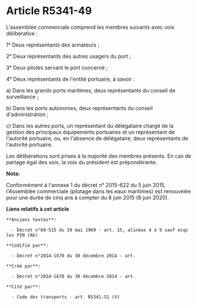 # Article R5341-49

L'assemblée commerciale comprend les membres suivants avec voix délibérative :

1° Deux représentants des armateurs ;

2° Deux représentants des autres usagers du port ;

3° Deux pilotes servant le port concerné ;

4° Deux représentants de l'entité portuaire, à savoir :

a) Dans les grands ports maritimes, deux représentants du conseil de surveillance ;

b) Dans les ports autonomes, deux représentants du conseil d'administration ;

c) Dans les autres ports, un représentant du délégataire chargé de la gestion des principaux équipements portuaires et un
représentant de l'autorité portuaire, ou, en l'absence de délégataire, deux représentants de l'autorité portuaire.

Les délibérations sont prises à la majorité des membres présents. En cas de partage égal des voix, la voix du président est
prépondérante.

**Nota:**

Conformément à l'annexe 1 du décret n° 2015-622 du 5 juin 2015, l'Assemblée commerciale (pilotage dans les eaux maritimes)
est renouvelée pour une durée de cinq ans à compter du 8 juin 2015 (8 juin 2020).

**Liens relatifs à cet article**

	**Anciens textes**:

	  - Décret n°69-515 du 19 mai 1969 - art. 15, alinéas 4 à 9 sauf ecqc les PIN (Ab)

	**Codifié par**:

	  - Décret n°2014-1670 du 30 décembre 2014 - art.

	**Créé par**:

	  - Décret n°2014-1670 du 30 décembre 2014 - art.

	**Cité par**:

	  - Code des transports - art. R5341-52 (V)

